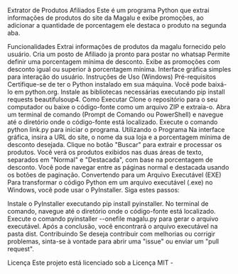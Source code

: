 Extrator de Produtos Afiliados
Este é um programa Python que extrai informações de produtos do site da Magalu e exibe promoções, ao adicionar a quantidade de porcentagem ele destaca o produto na segunda aba.

Funcionalidades
Extrai informações de produtos da magalu fornecido pelo usuário.
Cria um posto de Afiliado ja pronto para postar no whatsap
Permite definir uma porcentagem mínima de desconto.
Exibe as promoções com desconto igual ou superior à porcentagem mínima.
Interface gráfica simples para interação do usuário.
Instruções de Uso (Windows)
Pré-requisitos
Certifique-se de ter o Python instalado em sua máquina. Você pode baixá-lo em python.org.
Instale as bibliotecas necessárias executando pip install requests beautifulsoup4.
Como Executar
Clone o repositório para o seu computador ou baixe o código-fonte como um arquivo ZIP e extraia-o.
Abra um terminal de comando (Prompt de Comando ou PowerShell) e navegue até o diretório onde o código-fonte está localizado.
Execute o comando python link.py para iniciar o programa.
Utilizando o Programa
Na interface gráfica, insira a URL do site, o nome da sua loja e a porcentagem mínima de desconto desejada.
Clique no botão "Buscar" para extrair e processar os produtos.
Você verá os produtos exibidos nas duas áreas de texto, separados em "Normal" e "Destacada", com base na porcentagem de desconto.
Você pode navegar entre as páginas normal e destacada usando os botões de paginação.
Convertendo para um Arquivo Executável (EXE)
Para transformar o código Python em um arquivo executável (.exe) no Windows, você pode usar o PyInstaller. Siga estes passos:

Instale o PyInstaller executando pip install pyinstaller.
No terminal de comando, navegue até o diretório onde o código-fonte está localizado.
Execute o comando pyinstaller --onefile magalu.py para gerar o arquivo executável.
Após a conclusão, você encontrará o arquivo executável na pasta dist.
Contribuindo
Se deseja contribuir com melhorias ou corrigir problemas, sinta-se à vontade para abrir uma "issue" ou enviar um "pull request".

Licença
Este projeto está licenciado sob a Licença MIT -

